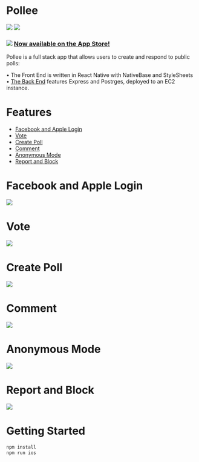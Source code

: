 # Pollee 
![](/assets/samples.png) 
![](/assets/screenshots/appStore.png) 
### ![](/assets/screenshots/appStore.png)  [Now available on the App Store!](https://apps.apple.com/us/app/pollee/id1518427274?ls=1) 

Pollee is a full stack app that allows users to create and respond to public polls:

• The Front End is written in React Native with NativeBase and StyleSheets <br>
• [The Back End](https://github.com/robertheler/pollee-server) features Express and Postrges, deployed to an EC2 instance.

# Features
* [Facebook and Apple Login](#facebook-and-apple-login)
* [Vote](#vote)
* [Create Poll](#create-poll)
* [Comment](#comment)
* [Anonymous Mode](#anonymous-mode)
* [Report and Block](#report-and-block)
# Facebook and Apple Login
![](/assets/gifs/login.gif) 
# Vote
![](/assets/gifs/vote.gif) 
# Create Poll
![](/assets/gifs/post.gif) 
# Comment
![](/assets/gifs/comment.gif) 
# Anonymous Mode
![](/assets/gifs/anonymous.gif) 
# Report and Block
![](/assets/gifs/report.gif) 


# Getting Started
```sh
npm install
npm run ios
```
